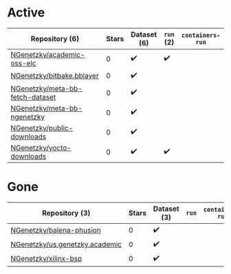 # Active
| Repository (6) | Stars | Dataset (6) | `run` (2) | `containers-run` |
| --- | --- | --- | --- | --- |
| [NGenetzky/academic-oss-elc](https://github.com/NGenetzky/academic-oss-elc) | 0 | :heavy_check_mark: | :heavy_check_mark: |  |
| [NGenetzky/bitbake.bblayer](https://github.com/NGenetzky/bitbake.bblayer) | 0 | :heavy_check_mark: |  |  |
| [NGenetzky/meta-bb-fetch-dataset](https://github.com/NGenetzky/meta-bb-fetch-dataset) | 0 | :heavy_check_mark: |  |  |
| [NGenetzky/meta-bb-ngenetzky](https://github.com/NGenetzky/meta-bb-ngenetzky) | 0 | :heavy_check_mark: |  |  |
| [NGenetzky/public-downloads](https://github.com/NGenetzky/public-downloads) | 0 | :heavy_check_mark: |  |  |
| [NGenetzky/yocto-downloads](https://github.com/NGenetzky/yocto-downloads) | 0 | :heavy_check_mark: | :heavy_check_mark: |  |

# Gone
| Repository (3) | Stars | Dataset (3) | `run` | `containers-run` |
| --- | --- | --- | --- | --- |
| [NGenetzky/balena-phusion](https://github.com/NGenetzky/balena-phusion) | 0 | :heavy_check_mark: |  |  |
| [NGenetzky/us.genetzky.academic](https://github.com/NGenetzky/us.genetzky.academic) | 0 | :heavy_check_mark: |  |  |
| [NGenetzky/xilinx-bsp](https://github.com/NGenetzky/xilinx-bsp) | 0 | :heavy_check_mark: |  |  |

